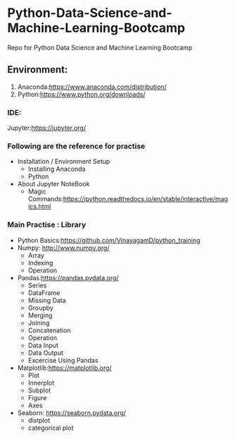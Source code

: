 # Python-Data-Science-and-Machine-Learning-Bootcamp
Repo for Python Data Science and Machine Learning Bootcamp

## Environment:

1) Anaconda:https://www.anaconda.com/distribution/
2) Python:https://www.python.org/downloads/ 

### IDE:
Jupyter:https://jupyter.org/

### Following are the reference for practise

* Installation / Environment Setup
    - Installing Anaconda
    - Python
* About Jupyter NoteBook
  - Magic Commands:https://ipython.readthedocs.io/en/stable/interactive/magics.html

### Main Practise : Library
* Python Basics:https://github.com/VinayagamD/python_training
* Numpy: http://www.numpy.org/
   - Array
   - Indexing
   - Operation
* Pandas:https://pandas.pydata.org/
  - Series
  - DataFrame
  - Missing Data
  - Groupby
  - Merging
  - Joining
  - Concatenation
  - Operation
  - Data Input
  - Data Output
  - Excercise Using Pandas
* Matplotlib:https://matplotlib.org/
    - Plot
    - Innerplot
    - Subplot
    - Figure
    - Axes
* Seaborn: https://seaborn.pydata.org/
    - distplot
    - categorical plot
  

